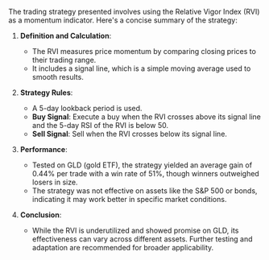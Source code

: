 The trading strategy presented involves using the Relative Vigor Index (RVI) as a momentum indicator. Here's a concise summary of the strategy:

1. **Definition and Calculation**:
   - The RVI measures price momentum by comparing closing prices to their trading range.
   - It includes a signal line, which is a simple moving average used to smooth results.

2. **Strategy Rules**:
   - A 5-day lookback period is used.
   - **Buy Signal**: Execute a buy when the RVI crosses above its signal line and the 5-day RSI of the RVI is below 50.
   - **Sell Signal**: Sell when the RVI crosses below its signal line.

3. **Performance**:
   - Tested on GLD (gold ETF), the strategy yielded an average gain of 0.44% per trade with a win rate of 51%, though winners outweighed losers in size.
   - The strategy was not effective on assets like the S&P 500 or bonds, indicating it may work better in specific market conditions.

4. **Conclusion**:
   - While the RVI is underutilized and showed promise on GLD, its effectiveness can vary across different assets. Further testing and adaptation are recommended for broader applicability.
